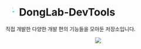 # <img src="https://github.com/DongLab-DevTools/.github/blob/main/blob/main/images/donglab-logo-simple.png" width="30px" height="30px"> DongLab-DevTools

직접 개발한 다양한 개발 편의 기능들을 모아둔 저장소입니다.

<p align="center">
  <a href="">
    <img src="https://img.shields.io/badge/HomePage-DevTools-00D3F2?style=for-the-badge&link=https%3A%2F%2Fwww.empty.com" />
  </a>
</p>
